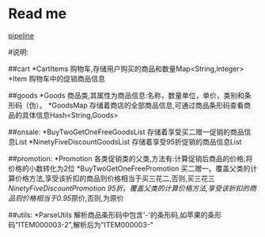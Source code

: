 # Read me

[pipeline](http://52.77.255.254:8080/ "Jenkins Pipeline")

#说明:

##cart
   *CartItems   购物车,存储用户购买的商品和数量Map<String,Integer>
   *Item        购物车中的促销商品信息

##goods
   *Goods      商品类,其属性为商品信息:名称，数量单位，单价，类别和条形码（伪）。
   *GoodsMap   存储着商店的全部商品信息,可通过商品条形码查看商品的具体信息Hash<String,Goods>

##onsale:
   *BuyTwoGetOneFreeGoodsList    存储着享受买二赠一促销的商品信息List<String>
   *NinetyFiveDiscountGoodsList  存储着享受95折促销的商品信息List<String>

##promotion:
   *Promotion                    各类促销类的父类,方法有:计算促销后商品的价格;将价格的小数转化为2位
   *BuyTwoGetOneFreePromotion    买二赠一。覆盖父类的计算价格方法,享受该折扣的商品则价格相当于买三花二,否则,买三花三
   *NinetyFiveDiscountPromotion  95折。覆盖父类的计算价格方法,享受该折扣的商品则价格相当于0.95*原价,否则,为原价

##utils:
   *ParseUtils      解析商品条形码中包含'-'的条形码,如苹果的条形码"ITEM000003-2",解析后为"ITEM000003-"



